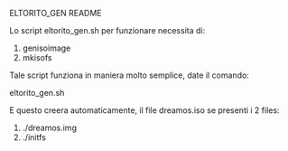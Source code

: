 ELTORITO_GEN README

Lo script eltorito_gen.sh per funzionare necessita di:
1. genisoimage
2. mkisofs

Tale script funziona in maniera molto semplice, date il comando:

 eltorito_gen.sh
 
 E questo creera automaticamente, il file dreamos.iso se presenti i 2 files:
 1. ./dreamos.img
 2. ./initfs

